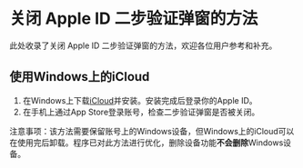 # 关闭 Apple ID 二步验证弹窗的方法
此处收录了关闭 Apple ID 二步验证弹窗的方法，欢迎各位用户参考和补充。

## 使用Windows上的iCloud
1. 在Windows上下载[iCloud](https://apps.microsoft.com/detail/9PKTQ5699M62)并安装。安装完成后登录你的Apple ID。
2. 在手机上通过App Store登录账号，检查二步验证弹窗是否被关闭。

注意事项：该方法需要保留账号上的Windows设备，但Windows上的iCloud可以在使用完后卸载。程序已对此方法进行优化，删除设备功能**不会删除**Windows设备。